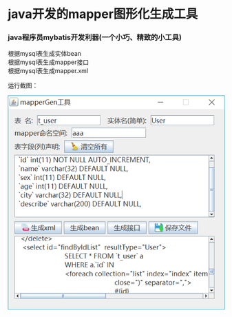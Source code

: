 # java开发的mapper图形化生成工具


### java程序员mybatis开发利器(一个小巧、精致的小工具)

根据mysql表生成实体bean  
根据mysql表生成mapper接口  
根据mysql表生成mapper.xml  

运行截图：

![截图](https://raw.githubusercontent.com/jellyflu/pub_resouces/master/mapperGen/5.png)